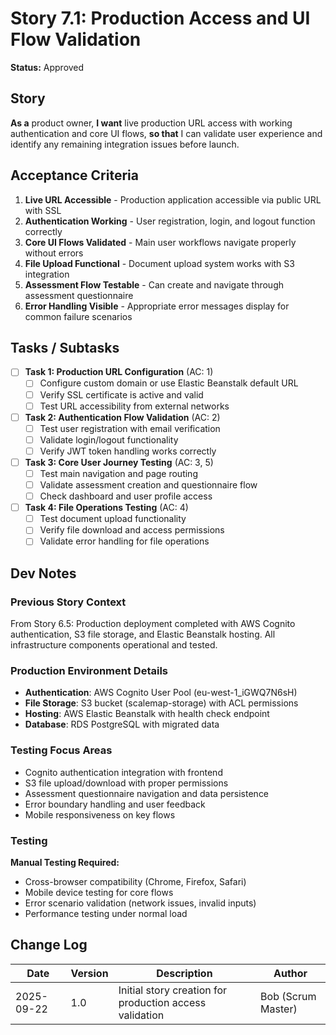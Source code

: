 # Story 7.1: Production Access and UI Flow Validation

**Status:** Approved

## Story

**As a** product owner,
**I want** live production URL access with working authentication and core UI flows,
**so that** I can validate user experience and identify any remaining integration issues before launch.

## Acceptance Criteria

1. **Live URL Accessible** - Production application accessible via public URL with SSL
2. **Authentication Working** - User registration, login, and logout function correctly
3. **Core UI Flows Validated** - Main user workflows navigate properly without errors
4. **File Upload Functional** - Document upload system works with S3 integration
5. **Assessment Flow Testable** - Can create and navigate through assessment questionnaire
6. **Error Handling Visible** - Appropriate error messages display for common failure scenarios

## Tasks / Subtasks

- [ ] **Task 1: Production URL Configuration** (AC: 1)
  - [ ] Configure custom domain or use Elastic Beanstalk default URL
  - [ ] Verify SSL certificate is active and valid
  - [ ] Test URL accessibility from external networks

- [ ] **Task 2: Authentication Flow Validation** (AC: 2)
  - [ ] Test user registration with email verification
  - [ ] Validate login/logout functionality
  - [ ] Verify JWT token handling works correctly

- [ ] **Task 3: Core User Journey Testing** (AC: 3, 5)
  - [ ] Test main navigation and page routing
  - [ ] Validate assessment creation and questionnaire flow
  - [ ] Check dashboard and user profile access

- [ ] **Task 4: File Operations Testing** (AC: 4)
  - [ ] Test document upload functionality
  - [ ] Verify file download and access permissions
  - [ ] Validate error handling for file operations

## Dev Notes

### Previous Story Context
From Story 6.5: Production deployment completed with AWS Cognito authentication, S3 file storage, and Elastic Beanstalk hosting. All infrastructure components operational and tested.

### Production Environment Details
- **Authentication**: AWS Cognito User Pool (eu-west-1_iGWQ7N6sH)
- **File Storage**: S3 bucket (scalemap-storage) with ACL permissions
- **Hosting**: AWS Elastic Beanstalk with health check endpoint
- **Database**: RDS PostgreSQL with migrated data

### Testing Focus Areas
- Cognito authentication integration with frontend
- S3 file upload/download with proper permissions
- Assessment questionnaire navigation and data persistence
- Error boundary handling and user feedback
- Mobile responsiveness on key flows

### Testing
**Manual Testing Required:**
- Cross-browser compatibility (Chrome, Firefox, Safari)
- Mobile device testing for core flows
- Error scenario validation (network issues, invalid inputs)
- Performance testing under normal load

## Change Log

| Date | Version | Description | Author |
|------|---------|-------------|---------|
| 2025-09-22 | 1.0 | Initial story creation for production access validation | Bob (Scrum Master) |